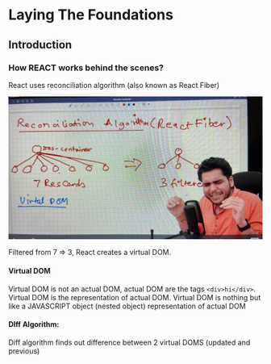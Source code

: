 # Laying The Foundations

## Introduction

### How REACT works behind the scenes?

React uses reconciliation algorithm (also known as React Fiber)

![Lexical Scoping](images/reconcile.jpeg)

Filtered from 7 => 3, React creates a virtual DOM.

#### Virtual DOM

Virtual DOM is not an actual DOM, actual DOM are the tags `<div>hi</div>`. Virtual DOM is the representation of actual DOM. Virtual DOM is nothing but like a JAVASCRIPT object (nested object) representation of actual DOM

#### DIff Algorithm:

Diff algorithm finds out difference between 2 virtual DOMS (updated and previous)

